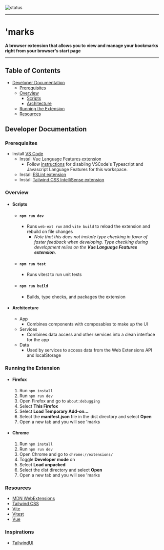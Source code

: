 ![status](https://github.com/xryanmason/marks/actions/workflows/ci.yml/badge.svg)

---

# 'marks
**A browser extension that allows you to view and manage your bookmarks right from your browser's start page**

---
  

## Table of Contents

- [Developer Documentation](#developer-documentation)
  - [Prerequisites](#prerequisites)
  - [Overview](#overview)
    - [Scripts](#scripts)
    - [Architecture](#Architecture)
  - [Running the Extension](#running-the-extension)
  - [Resources](#resources)


## Developer Documentation

### Prerequisites
- Install [VS Code](https://code.visualstudio.com/download)
  - Install [Vue Language Features extension](https://marketplace.visualstudio.com/items?itemName=Vue.volar)
    - Follow [instructions](https://github.com/johnsoncodehk/volar/discussions/471#discussioncomment-1361669=) for disabling VSCode's Typescript and Javascript Language Features for this workspace.
  - Install [ESLint extension](https://marketplace.visualstudio.com/items?itemName=dbaeumer.vscode-eslint)
  - Install [Tailwind CSS IntelliSense extension](https://marketplace.visualstudio.com/items?itemName=bradlc.vscode-tailwindcss)

### Overview
- #### Scripts
  - #### `npm run dev`
    - Runs `web-ext run` and `vite build` to reload the extension and rebuild on file changes
      - *Note that this does not include type checking in favor of faster feedback when developing. Type checking during development relies on the **Vue Language Features extension***.
  - #### `npm run test`
    - Runs vitest to run unit tests
  - #### `npm run build`
    - Builds, type checks, and packages the extension
- #### Architecture
  - App
    - Combines components with composables to make up the UI
  - Services
    - Combines data access and other services into a clean interface for the app
  - Data
    - Used by services to access data from the Web Extensions API and localStorage
### Running the Extension
- #### Firefox
  1. Run `npm install`
  1. Run `npm run dev`
  1. Open Firefox and go to `about:debugging`
  1. Select **This Firefox**
  1. Select **Load Temporary Add-on...**
  1. Select the **manifest.json** file in the dist directory and select **Open**
  1. Open a new tab and you will see 'marks
- #### Chrome
  1. Run `npm install`
  1. Run `npm run dev`
  1. Open Chrome and go to `chrome://extensions/`
  1. Toggle **Developer mode** on
  1. Select **Load unpacked**
  1. Select the dist directory and select **Open**
  1. Open a new tab and you will see 'marks

### Resources
- [MDN WebExtensions](https://developer.mozilla.org/en-US/docs/Mozilla/Add-ons/WebExtensions)
- [Tailwind CSS](https://tailwindcss.com/)
- [Vite](https://vitejs.dev/)
- [Vitest](https://vitest.dev/)
- [Vue](https://vuejs.org/)

### Inspirations
- [TailwindUI](https://tailwindui.com/)